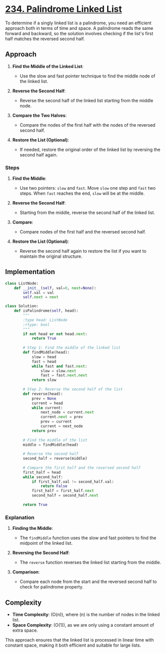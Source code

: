 # [234. Palindrome Linked List](https://leetcode.com/problems/palindrome-linked-list/description/)

To determine if a singly linked list is a palindrome, you need an efficient approach both in terms of time and space. A palindrome reads the same forward and backward, so the solution involves checking if the list's first half matches the reversed second half.

## Approach

1. **Find the Middle of the Linked List**:
   - Use the slow and fast pointer technique to find the middle node of the linked list.

2. **Reverse the Second Half**:
   - Reverse the second half of the linked list starting from the middle node.

3. **Compare the Two Halves**:
   - Compare the nodes of the first half with the nodes of the reversed second half.

4. **Restore the List (Optional)**:
   - If needed, restore the original order of the linked list by reversing the second half again.

### Steps

1. **Find the Middle**:
   - Use two pointers: `slow` and `fast`. Move `slow` one step and `fast` two steps. When `fast` reaches the end, `slow` will be at the middle.

2. **Reverse the Second Half**:
   - Starting from the middle, reverse the second half of the linked list.

3. **Compare**:
   - Compare nodes of the first half and the reversed second half.

4. **Restore the List (Optional)**:
   - Reverse the second half again to restore the list if you want to maintain the original structure.


## Implementation

```python
class ListNode:
    def __init__(self, val=0, next=None):
        self.val = val
        self.next = next

class Solution:
    def isPalindrome(self, head):
        """
        :type head: ListNode
        :rtype: bool
        """
        if not head or not head.next:
            return True
        
        # Step 1: Find the middle of the linked list
        def findMiddle(head):
            slow = head
            fast = head
            while fast and fast.next:
                slow = slow.next
                fast = fast.next.next
            return slow
        
        # Step 2: Reverse the second half of the list
        def reverse(head):
            prev = None
            current = head
            while current:
                next_node = current.next
                current.next = prev
                prev = current
                current = next_node
            return prev
        
        # Find the middle of the list
        middle = findMiddle(head)
        
        # Reverse the second half
        second_half = reverse(middle)
        
        # Compare the first half and the reversed second half
        first_half = head
        while second_half:
            if first_half.val != second_half.val:
                return False
            first_half = first_half.next
            second_half = second_half.next
        
        return True
```

### Explanation

1. **Finding the Middle**:
   - The `findMiddle` function uses the slow and fast pointers to find the midpoint of the linked list.

2. **Reversing the Second Half**:
   - The `reverse` function reverses the linked list starting from the middle.

3. **Comparison**:
   - Compare each node from the start and the reversed second half to check for palindrome property.
  
## Complexity

- **Time Complexity**: \(O(n)\), where \(n\) is the number of nodes in the linked list.
- **Space Complexity**: \(O(1)\), as we are only using a constant amount of extra space.

This approach ensures that the linked list is processed in linear time with constant space, making it both efficient and suitable for large lists.
